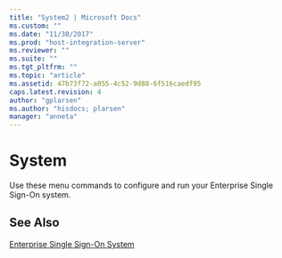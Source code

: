 ```yaml
---
title: "System2 | Microsoft Docs"
ms.custom: ""
ms.date: "11/30/2017"
ms.prod: "host-integration-server"
ms.reviewer: ""
ms.suite: ""
ms.tgt_pltfrm: ""
ms.topic: "article"
ms.assetid: 47b73f72-a055-4c52-9d88-6f516caedf95
caps.latest.revision: 4
author: "gplarsen"
ms.author: "hisdocs; plarsen"
manager: "anneta"
---
```

# System
Use these menu commands to configure and run your Enterprise Single Sign-On system.  
  
## See Also  
 [Enterprise Single Sign-On System](../core/enterprise-single-sign-on-system2.md)
